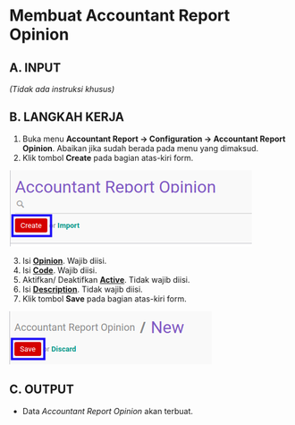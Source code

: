 # Membuat Accountant Report Opinion

## A. INPUT

*(Tidak ada instruksi khusus)*

## B. LANGKAH KERJA

1. Buka menu **Accountant Report -> Configuration -> Accountant Report Opinion**. Abaikan jika sudah berada pada menu yang dimaksud.
2. Klik tombol **Create** pada bagian atas-kiri form.

![](../../img/accountant-report-opinion/tombol-create.png)

3. Isi **[Opinion](./penjelasan.md#field-opinion)**. Wajib diisi.
4. Isi **[Code](./penjelasan.md#field-code)**. Wajib diisi.
5. Aktifkan/ Deaktifkan **[Active](./penjelasan.md#field-active)**. Tidak wajib diisi.
6. Isi **[Description](./penjelasan.md#field-description)**. Tidak wajib diisi.
7. Klik tombol **Save** pada bagian atas-kiri form.

![](../../img/accountant-report-opinion/tombol-simpan.png)

## C. OUTPUT

* Data *Accountant Report Opinion* akan terbuat.
